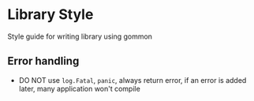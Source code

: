 # Library Style

Style guide for writing library using gommon

## Error handling

- DO NOT use `log.Fatal`, `panic`, always return error, if an error is added later, many application won't compile
